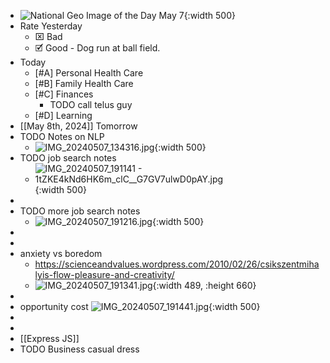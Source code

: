 - ![National Geo Image of the Day May 7](https://i.natgeofe.com/n/fcab7681-6f5a-4b46-aec8-08927105bf43/spermwhale000PhotoAmandaCotton.jpg){:width 500}
- Rate Yesterday
	- ⌧ Bad
	- 🗹 Good - Dog run at ball field.
- Today
	- [#A] Personal Health Care
	- [#B] Family Health Care
	- [#C] Finances
		- TODO call telus guy
	- [#D] Learning
- [[May 8th, 2024]] Tomorrow
- TODO Notes on NLP
	- ![IMG_20240507_134316.jpg](../assets/IMG_20240507_134316_1715131696232_0.jpg){:width 500}
- TODO job search notes
	- ![IMG_20240507_191141 - 1tZKE4kNd6HK6m_clC__G7GV7ulwD0pAY.jpg](../assets/IMG_20240507_191141_-_1tZKE4kNd6HK6m_clC_G7GV7ulwD0pAY_1715131782993_0.jpg){:width 500}
-
- TODO more job search notes
	- ![IMG_20240507_191216.jpg](../assets/IMG_20240507_191216_1715131817640_0.jpg){:width 500}
-
-
- anxiety vs boredom
	- https://scienceandvalues.wordpress.com/2010/02/26/csikszentmihalyis-flow-pleasure-and-creativity/
	- ![IMG_20240507_191341.jpg](../assets/IMG_20240507_191341_1715132122082_0.jpg){:width 489, :height 660}
-
- opportunity cost
  ![IMG_20240507_191441.jpg](../assets/IMG_20240507_191441_1715132140519_0.jpg){:width 500}
-
-
- [[Express JS]]
- TODO Business casual dress